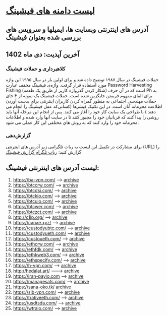 
# [لیست دامنه های فیشینگ](https://www.webamooz.com/category/%D9%81%DB%8C%D8%B4%DB%8C%D9%86%DA%AF/) 
## آدرس های اینترنتی وبسایت ها، ایمیلها و سرویس های  بررسی شده بعنوان فیشینگ
## آخرین آپدیت: دی ماه 1402
### کلاهبرداری و حملات فیشینگ
حملات فیشینگ در سال ۱۹۸۷ توضیح داده شد و برای اولین بار در سال ۱۹۹۵ این واژه مورد استفاده قرار گرفت. واژه‌ی فیشینگ مخفف عبارت Password Harvesting Fishing (شکار کردن گذرواژه کاربر از طریق یک طعمه) است که در آن حرف Ph به جای F برای القای مفهوم فریفتن جایگزین شده است.
حملات فیشینگ یک نمونه از حملات مهندسی اجتماعی به منظور گمراه کردن کاربران اینترنتی براي بدست آوردن اطلاعت محرمانه آنان است. در این تکنیک فیشرها (کسانی‌که عمل فیشینگ را انجام می دهند ) با طراحی یک سایت کار خود را آغاز می کنند. پس از انجام این مرحله آنها باید روشی را پیدا کنند که قربانیان خود را مجبور کنند تا در سایت آنها وارد شده و اطلاعات محرمانه خود را وارد کنند که به روش هاي مختلفی این کار عملی می شود.

### گزارش‌دهی

برای مشارکت در تکمیل این لیست به ربات تلگرامی زیر آدرس های اینترنتی (URL) را گزارش کنید:
[ ربات تلگرام گزارش فیشینگ](https://t.me/antifishBOT) 

## 
## لیست آدرس های اینترنتی فیشینگ:
1. https://ba-vpn.com/ --> [archive](https://archive.ph/upbjr)
2. https://btccrw.com/ --> [archive](https://archive.is/fAgce)
3. https://btcdsi.com/ --> [archive](https://archive.ph/EZOoF)
4. https://btckio.com/ --> [archive](https://archive.ph/oWtz9)
5. https://btcuio.com/ --> [archive](https://archive.ph/zVc3p)
6. https://btcwer.com/ --> [archive](https://archive.ph/cEagH)
7. https://btczct.com/ --> [archive](https://archive.ph/87Zvu)
8. http://c1lp.org/  --> [archive](https://x.com/theiici/status/1750430449443197162?s=20)
9. https://canae.xyz/ --> [archive]()
10. https://custodyubtc.com/ --> [archive](https://archive.is/9jpfs)
11. https://custodyueth.com/ --> [archive](https://archive.ph/EDyn7)
12. https://custoueth.com/ --> [archive](https://archive.ph/Tt4k5)
13. https://ethcrw.com/ --> [archive](https://archive.is/RxZgW)
14. https://ethfdk.com/  --> [archive](https://archive.ph/ohsKt)
15. https://ethkweb3.com/ --> [archive](https://archive.is/Dgsu4)
16. https://ethspecify.com/  --> [archive](https://archive.ph/lvoa5)
17. https://h-vpn.com/ --> [archive](https://archive.ph/upbjr)
18. http://hedalat.art/ ---> [archive]()
19. https://iran-payio.com --> [archive](https://t.me/webamoozir/6336)
20. https://managesats.com/ --> [archive](https://archive.ph/vJZyc)
21. https://sana-oko.tk/ [archive]()
22. https://sib-vpn.com/ --> [archive](https://archive.ph/VERo6)
23. https://trativeeth.com/  --> [archive](https://archive.ph/zz83w)
24. https://usdtsda.com/ --> [archive](https://archive.ph/Xm9MK)
25. https://wtraio.com/ --> [archive]()


